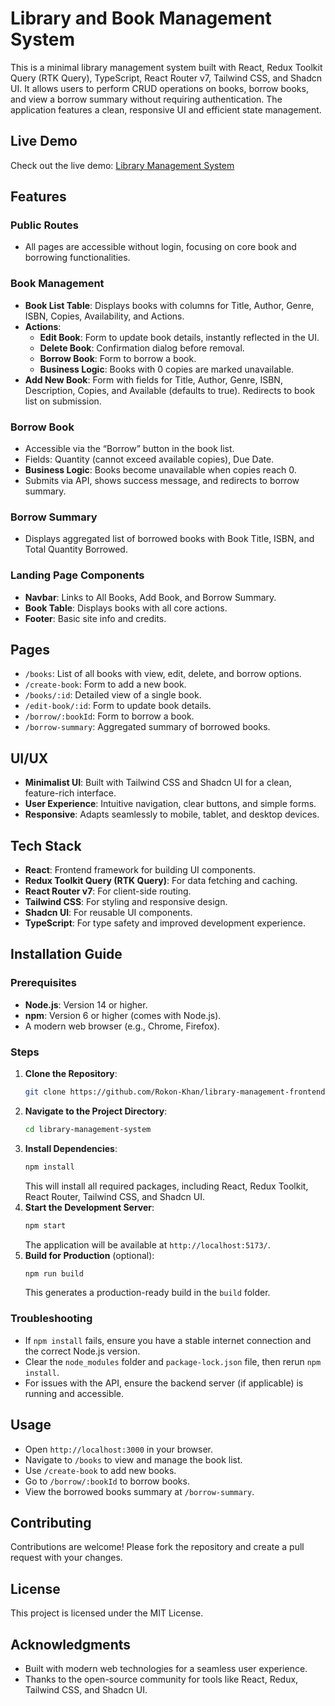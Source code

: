 # Library and Book Management System

This is a minimal library management system built with React, Redux Toolkit Query (RTK Query), TypeScript, React Router v7, Tailwind CSS, and Shadcn UI. It allows users to perform CRUD operations on books, borrow books, and view a borrow summary without requiring authentication. The application features a clean, responsive UI and efficient state management.

## Live Demo
Check out the live demo: [Library Management System](https://library-and-book-management.surge.sh)

## Features

### Public Routes
- All pages are accessible without login, focusing on core book and borrowing functionalities.

### Book Management
- **Book List Table**: Displays books with columns for Title, Author, Genre, ISBN, Copies, Availability, and Actions.
- **Actions**:
  - **Edit Book**: Form to update book details, instantly reflected in the UI.
  - **Delete Book**: Confirmation dialog before removal.
  - **Borrow Book**: Form to borrow a book.
  - **Business Logic**: Books with 0 copies are marked unavailable.
- **Add New Book**: Form with fields for Title, Author, Genre, ISBN, Description, Copies, and Available (defaults to true). Redirects to book list on submission.

### Borrow Book
- Accessible via the “Borrow” button in the book list.
- Fields: Quantity (cannot exceed available copies), Due Date.
- **Business Logic**: Books become unavailable when copies reach 0.
- Submits via API, shows success message, and redirects to borrow summary.

### Borrow Summary
- Displays aggregated list of borrowed books with Book Title, ISBN, and Total Quantity Borrowed.

### Landing Page Components
- **Navbar**: Links to All Books, Add Book, and Borrow Summary.
- **Book Table**: Displays books with all core actions.
- **Footer**: Basic site info and credits.

## Pages
- `/books`: List of all books with view, edit, delete, and borrow options.
- `/create-book`: Form to add a new book.
- `/books/:id`: Detailed view of a single book.
- `/edit-book/:id`: Form to update book details.
- `/borrow/:bookId`: Form to borrow a book.
- `/borrow-summary`: Aggregated summary of borrowed books.

## UI/UX
- **Minimalist UI**: Built with Tailwind CSS and Shadcn UI for a clean, feature-rich interface.
- **User Experience**: Intuitive navigation, clear buttons, and simple forms.
- **Responsive**: Adapts seamlessly to mobile, tablet, and desktop devices.

## Tech Stack
- **React**: Frontend framework for building UI components.
- **Redux Toolkit Query (RTK Query)**: For data fetching and caching.
- **React Router v7**: For client-side routing.
- **Tailwind CSS**: For styling and responsive design.
- **Shadcn UI**: For reusable UI components.
- **TypeScript**: For type safety and improved development experience.

## Installation Guide

### Prerequisites
- **Node.js**: Version 14 or higher.
- **npm**: Version 6 or higher (comes with Node.js).
- A modern web browser (e.g., Chrome, Firefox).

### Steps
1. **Clone the Repository**:
   ```bash
   git clone https://github.com/Rokon-Khan/library-management-frontend.git
   ```
2. **Navigate to the Project Directory**:
   ```bash
   cd library-management-system
   ```
3. **Install Dependencies**:
   ```bash
   npm install
   ```
   This will install all required packages, including React, Redux Toolkit, React Router, Tailwind CSS, and Shadcn UI.
4. **Start the Development Server**:
   ```bash
   npm start
   ```
   The application will be available at `http://localhost:5173/`.
5. **Build for Production** (optional):
   ```bash
   npm run build
   ```
   This generates a production-ready build in the `build` folder.

### Troubleshooting
- If `npm install` fails, ensure you have a stable internet connection and the correct Node.js version.
- Clear the `node_modules` folder and `package-lock.json` file, then rerun `npm install`.
- For issues with the API, ensure the backend server (if applicable) is running and accessible.

## Usage
- Open `http://localhost:3000` in your browser.
- Navigate to `/books` to view and manage the book list.
- Use `/create-book` to add new books.
- Go to `/borrow/:bookId` to borrow books.
- View the borrowed books summary at `/borrow-summary`.

## Contributing
Contributions are welcome! Please fork the repository and create a pull request with your changes.

## License
This project is licensed under the MIT License.

## Acknowledgments
- Built with modern web technologies for a seamless user experience.
- Thanks to the open-source community for tools like React, Redux, Tailwind CSS, and Shadcn UI.
